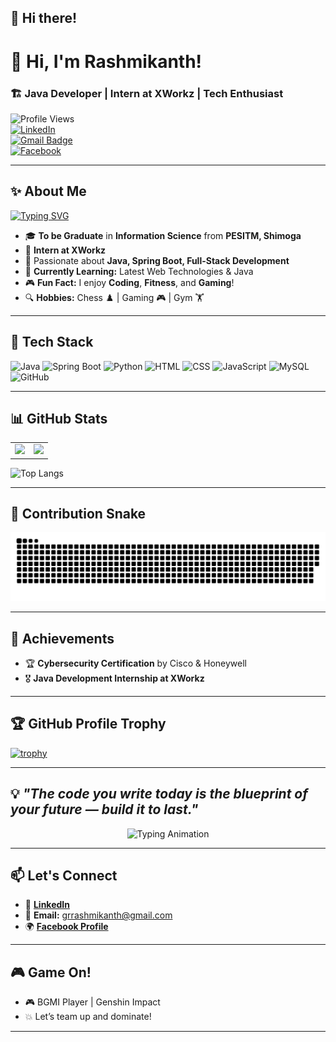 ## 👋 **Hi there!**  
# 🚀 **Hi, I'm Rashmikanth!**  
### 🏗️ **Java Developer | Intern at XWorkz | Tech Enthusiast**  

![Profile Views](https://komarev.com/ghpvc/?username=rashmikanth-tech&color=blue)  
[![LinkedIn](https://img.shields.io/badge/-LinkedIn-blue?style=flat&logo=Linkedin&logoColor=white)](https://www.linkedin.com/in/rashmikanth)  
[![Gmail Badge](https://img.shields.io/badge/-grrashmikanth@gmail.com-red?style=flat&logo=Gmail&logoColor=white)](mailto:grrashmikanth@gmail.com)  
[![Facebook](https://img.shields.io/badge/-Facebook-1877F2?style=flat&logo=facebook&logoColor=white)](https://www.facebook.com/rashmikanth.gr.39/)  

---

## ✨ **About Me**
[![Typing SVG](https://readme-typing-svg.demolab.com?font=Fira+Code&duration=3000&pause=1000&color=FF5733&center=false&vCenter=false&width=440&lines=Java+Developer;Cybersecurity+Enthusiast;Lifelong+Learner+%7C+Fitness+Lover)](https://git.io/typing-svg)


- 🎓 **To be Graduate** in **Information Science** from **PESITM, Shimoga**  
- 💼 **Intern at XWorkz**  
- 🚀 Passionate about **Java, Spring Boot, Full-Stack Development**  
- 🌱 **Currently Learning:** Latest Web Technologies & Java 
- 🎮 **Fun Fact:** I enjoy **Coding**, **Fitness**, and **Gaming**!  
- 🔍 **Hobbies:** Chess ♟️ | Gaming 🎮 | Gym 🏋️

---

## 🔨 **Tech Stack**
![Java](https://img.shields.io/badge/Java-ED8B00?style=for-the-badge&logo=java&logoColor=white)
![Spring Boot](https://img.shields.io/badge/Spring%20Boot-6DB33F?style=for-the-badge&logo=spring-boot&logoColor=white)
![Python](https://img.shields.io/badge/Python-3776AB?style=for-the-badge&logo=python&logoColor=white)
![HTML](https://img.shields.io/badge/HTML5-E34F26?style=for-the-badge&logo=html5&logoColor=white)
![CSS](https://img.shields.io/badge/CSS3-1572B6?style=for-the-badge&logo=css3&logoColor=white)
![JavaScript](https://img.shields.io/badge/JavaScript-F7DF1E?style=for-the-badge&logo=javascript&logoColor=black)
![MySQL](https://img.shields.io/badge/MySQL-4479A1?style=for-the-badge&logo=mysql&logoColor=white)
![GitHub](https://img.shields.io/badge/GitHub-181717?style=for-the-badge&logo=github&logoColor=white)

---

## 📊 **GitHub Stats**

<table>
<tr>
<td><img src="https://github-readme-stats.vercel.app/api?username=rashmikanth-tech&show_icons=true&theme=radical" height="180em" /></td>
<td><img src="https://github-readme-streak-stats.herokuapp.com/?user=rashmikanth-tech&theme=radical" height="180em" /></td>
</tr>
</table>

![Top Langs](https://github-readme-stats.vercel.app/api/top-langs/?username=rashmikanth-tech&layout=compact&theme=radical)  

---


## 🐍 **Contribution Snake**
![Snake animation](https://github.com/rashmikanth-tech/rashmikanth-tech/blob/gh-pages/snake.svg)  

---


## 🏅 **Achievements**
- 🏆 **Cybersecurity Certification** by Cisco & Honeywell  
- 🎖️ **Java Development Internship at XWorkz**   

---

## 🏆 **GitHub Profile Trophy**
[![trophy](https://github-profile-trophy.vercel.app/?username=rashmikanth-tech&theme=radical&no-frame=true&column=7&margin-w=15&margin-h=15)](https://github.com/ryo-ma/github-profile-trophy)  

---


## 💡 _"The code you write today is the blueprint of your future — build it to last."_

<p align="center">
  <img src="https://readme-typing-svg.herokuapp.com?font=Fira+Code&size=28&duration=4000&color=00FFAB&background=0D1117&center=true&vCenter=true&width=700&height=60&lines=Code+is+not+just+syntax;It's+a+reflection+of+you;Build+to+last%2C+grow+to+improve." alt="Typing Animation">
</p>

  

 

---

## 📫 **Let's Connect**
- 🔗 [**LinkedIn**](https://www.linkedin.com/in/rashmikanth)  
- 📧 **Email:** grrashmikanth@gmail.com  
- 🌍 [**Facebook Profile**](https://www.facebook.com/rashmikanth.gr.39/)  

---

## 🎮 **Game On!**
- 🎮 BGMI Player | Genshin Impact 
- 💥 Let’s team up and dominate!  

---
